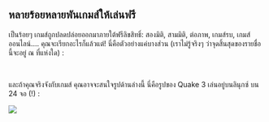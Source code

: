 

<div id="corps">

<h2>หลายร้อยหลายพันเกมส์ให้เล่นฟรี</h2>

เป็นร้อยๆ เกมส์ถูกปลดปล่อยออกมาภายใต้ฟรีลิขสิทธิ์: สองมิติ, สามมิติ, ต่อภาพ, เกมส์รบ, เกมส์ออนไลน์.... คุณจะเรียกอะไรก็แล้วแต่! นี่คือตัวอย่างแค่บางส่วน (เราไม่รู้จริงๆ ว่าจุดสิ้นสุดของรายชื่อนี้จะอยู่ ณ ที่แห่งใด) :

<div id="items">



<br class="clearboth" />
</div>

และถ้าคุณจริงจังกับเกมส์ คุณอาจจะสนใจรูปด้านล่างนี้ นี่คือรูปของ Quake 3 เล่นอยู่บนลินุกซ์ บน 24 จอ (!) :

<a href="Images/quake_24_screens.jpg"><img src="Images/quake_24_screens_thumbnail.jpg" /></a>

</div>


